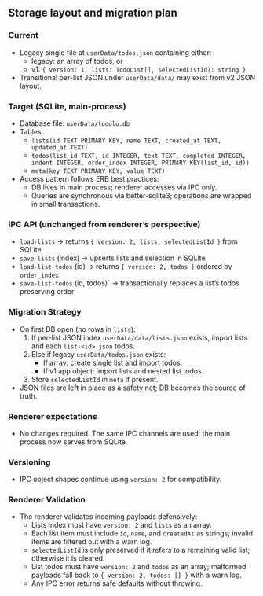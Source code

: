 ## Storage layout and migration plan

### Current
- Legacy single file at `userData/todos.json` containing either:
  - legacy: an array of todos, or
  - v1: `{ version: 1, lists: TodoList[], selectedListId?: string }`
- Transitional per-list JSON under `userData/data/` may exist from v2 JSON layout.

### Target (SQLite, main-process)
- Database file: `userData/todolo.db`
- Tables:
  - `lists(id TEXT PRIMARY KEY, name TEXT, created_at TEXT, updated_at TEXT)`
  - `todos(list_id TEXT, id INTEGER, text TEXT, completed INTEGER, indent INTEGER, order_index INTEGER, PRIMARY KEY(list_id, id))`
  - `meta(key TEXT PRIMARY KEY, value TEXT)`
- Access pattern follows ERB best practices:
  - DB lives in main process; renderer accesses via IPC only.
  - Queries are synchronous via better-sqlite3; operations are wrapped in small transactions.

### IPC API (unchanged from renderer’s perspective)
- `load-lists` -> returns `{ version: 2, lists, selectedListId }` from SQLite
- `save-lists` (index) -> upserts lists and selection in SQLite
- `load-list-todos` (id) -> returns `{ version: 2, todos }` ordered by `order_index`
- `save-list-todos` (id, todos)` -> transactionally replaces a list’s todos preserving order

### Migration Strategy
- On first DB open (no rows in `lists`):
  1) If per-list JSON index `userData/data/lists.json` exists, import lists and each `list-<id>.json` todos.
  2) Else if legacy `userData/todos.json` exists:
     - If array: create single list and import todos.
     - If v1 app object: import lists and nested list todos.
  3) Store `selectedListId` in `meta` if present.
- JSON files are left in place as a safety net; DB becomes the source of truth.

### Renderer expectations
- No changes required. The same IPC channels are used; the main process now serves from SQLite.

### Versioning
- IPC object shapes continue using `version: 2` for compatibility.

### Renderer Validation
- The renderer validates incoming payloads defensively:
  - Lists index must have `version: 2` and `lists` as an array.
  - Each list item must include `id`, `name`, and `createdAt` as strings; invalid items are filtered out with a warn log.
  - `selectedListId` is only preserved if it refers to a remaining valid list; otherwise it is cleared.
  - List todos must have `version: 2` and `todos` as an array; malformed payloads fall back to `{ version: 2, todos: [] }` with a warn log.
  - Any IPC error returns safe defaults without throwing.
